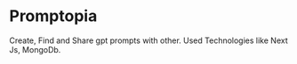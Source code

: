 # Promptopia
Create, Find and Share gpt prompts with other. Used Technologies like Next Js, MongoDb.
